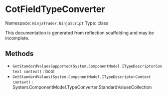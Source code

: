 # CotFieldTypeConverter

Namespace: `NinjaTrader.NinjaScript`
Type: class

This documentation is generated from reflection scaffolding and may be incomplete.

## Methods
- `GetStandardValuesSupported(System.ComponentModel.ITypeDescriptorContext context)` : bool
- `GetStandardValues(System.ComponentModel.ITypeDescriptorContext context)` : System.ComponentModel.TypeConverter.StandardValuesCollection
